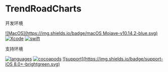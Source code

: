# TrendRoadCharts
开发环境

[![MacOS](https://img.shields.io/badge/macOS Mojave-v10.14.2-blue.svg)](#)
[![Xcode](https://img.shields.io/badge/Xcode-v9.4-blue.svg)](#)
[![swift](https://img.shields.io/badge/swift-v4.1.2-green.svg)](#)

支持环境

[![languages](https://img.shields.io/badge/language-swift-orange.svg)](#) 
[![cocoapods](https://img.shields.io/badge/cocoapods-supported-yellowgreen.svg)](#)
[![support](https://img.shields.io/badge/support-iOS 8.0+-brightgreen.svg)](#) 

 
